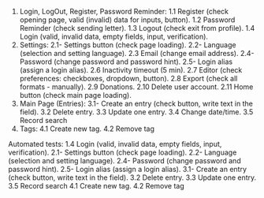 1.  Login, LogOut, Register, Password Reminder:
    1.1 Register (check opening page, valid (invalid) data for inputs, button).
    1.2 Password Reminder (check sending letter).
    1.3 Logout (check exit from profile).
    1.4 Login (valid, invalid data, empty fields, input, verification).
2.  Settings:
    2.1- Settings button (check page loading).
    2.2- Language (selection and setting language).
    2.3 Email (change email address).
    2.4- Password (change password and password hint).
    2.5- Login alias (assign a login alias).
    2.6 Inactivity timeout (5 min).
    2.7 Editor (check preferences: checkboxes, dropdown, button).
    2.8 Export (check all formats - manually).
    2.9 Donations.
    2.10 Delete user account.
    2.11 Home button (check main page loading).
3.  Main Page (Entries):
    3.1- Create an entry (check button, write text in the field).
    3.2 Delete entry.
    3.3 Update one entry.
    3.4 Change date/time.
    3.5 Record search
4.  Tags:
    4.1 Create new tag.
    4.2 Remove tag

Automated tests:
1.4 Login (valid, invalid data, empty fields, input, verification).
2.1- Settings button (check page loading).
2.2- Language (selection and setting language).
2.4- Password (change password and password hint).
2.5- Login alias (assign a login alias).
3.1- Create an entry (check button, write text in the field).
3.2 Delete entry.
3.3 Update one entry.
3.5 Record search
4.1 Create new tag.
4.2 Remove tag
